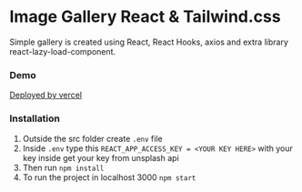 # Image Gallery React & Tailwind.css

Simple gallery is created using React, React Hooks, axios and extra library react-lazy-load-component.

### Demo

[Deployed by vercel](https://react-gallery-app-blond.vercel.app/) 

### Installation

1. Outside the src folder create `.env` file
2. Inside `.env` type this `REACT_APP_ACCESS_KEY = <YOUR KEY HERE>` with your key inside get your key from unsplash api 
3. Then run `npm install`
4. To run the project in localhost 3000 `npm start`


